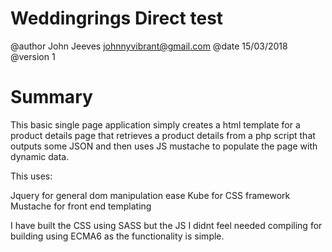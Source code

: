 Weddingrings Direct test
========================

@author John Jeeves <johnnyvibrant@gmail.com>
@date 15/03/2018
@version 1


Summary
======

This basic single page application simply creates a html template for a product details page that retrieves a product details from a php script that outputs some JSON and then uses JS mustache to populate the page with dynamic data.

This uses:

Jquery for general dom manipulation ease
Kube for CSS framework
Mustache for front end templating


I have built the CSS using SASS but the JS I didnt feel needed compiling for building using ECMA6 as the functionality is simple.